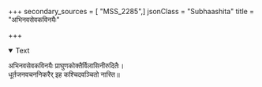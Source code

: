 +++
secondary_sources = [ "MSS_2285",]
jsonClass = "Subhaashita"
title = "अभिनवसेवकविनयैः"

+++

<details open><summary>Text</summary>

अभिनवसेवकविनयैः प्राघुणकोक्तैर्विलासिनीरुदितैः।  
धूर्तजनवचननिकरैर् इह कश्चिदवञ्चितो नास्ति॥
</details>
